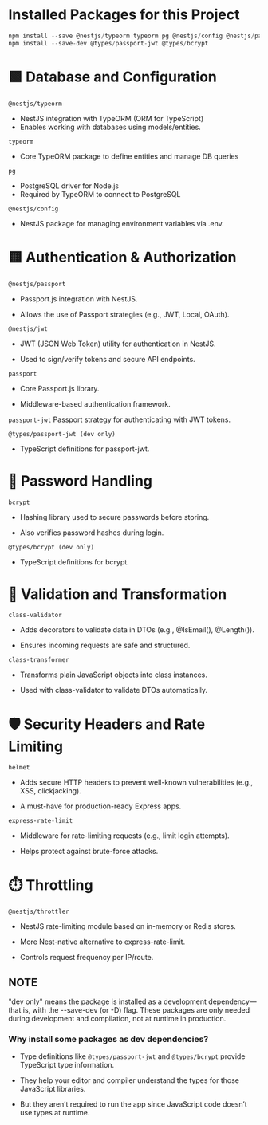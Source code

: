# Installed Packages for this Project

```javascript
npm install --save @nestjs/typeorm typeorm pg @nestjs/config @nestjs/passport @nestjs/jwt passport passport-jwt bcrypt helmet express-rate-limit class-validator class-transformer @nestjs/throttler
npm install --save-dev @types/passport-jwt @types/bcrypt
```

# 🟩 Database and Configuration

`@nestjs/typeorm`

- NestJS integration with TypeORM (ORM for TypeScript)
- Enables working with databases using models/entities.

`typeorm`

- Core TypeORM package to define entities and manage DB queries

`pg`

- PostgreSQL driver for Node.js
- Required by TypeORM to connect to PostgreSQL

`@nestjs/config`

- NestJS package for managing environment variables via .env.

# 🟨 Authentication & Authorization

`@nestjs/passport`

- Passport.js integration with NestJS.

- Allows the use of Passport strategies (e.g., JWT, Local, OAuth).

`@nestjs/jwt`

- JWT (JSON Web Token) utility for authentication in NestJS.

- Used to sign/verify tokens and secure API endpoints.

`passport`

- Core Passport.js library.

- Middleware-based authentication framework.

`passport-jwt`
Passport strategy for authenticating with JWT tokens.

`@types/passport-jwt (dev only)`

- TypeScript definitions for passport-jwt.

# 🔐 Password Handling

`bcrypt`

- Hashing library used to secure passwords before storing.

- Also verifies password hashes during login.

`@types/bcrypt (dev only)`

- TypeScript definitions for bcrypt.

# 📏 Validation and Transformation

`class-validator`

- Adds decorators to validate data in DTOs (e.g., @IsEmail(), @Length()).

- Ensures incoming requests are safe and structured.

`class-transformer`

- Transforms plain JavaScript objects into class instances.

- Used with class-validator to validate DTOs automatically.

# 🛡️ Security Headers and Rate Limiting

`helmet`

- Adds secure HTTP headers to prevent well-known vulnerabilities (e.g., XSS, clickjacking).

- A must-have for production-ready Express apps.

`express-rate-limit`

- Middleware for rate-limiting requests (e.g., limit login attempts).

- Helps protect against brute-force attacks.

# ⏱️ Throttling

`@nestjs/throttler`

- NestJS rate-limiting module based on in-memory or Redis stores.

- More Nest-native alternative to express-rate-limit.

- Controls request frequency per IP/route.

## NOTE

"dev only" means the package is installed as a development dependency—that is, with the --save-dev (or -D) flag. These packages are only needed during development and compilation, not at runtime in production.

### Why install some packages as dev dependencies?

- Type definitions like `@types/passport-jwt` and `@types/bcrypt` provide TypeScript type information.

- They help your editor and compiler understand the types for those JavaScript libraries.

- But they aren’t required to run the app since JavaScript code doesn’t use types at runtime.
